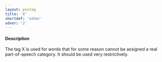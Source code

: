 ```yaml
---
layout: postag
title: 'X'
shortdef: 'other'
udver: '2'
---
```


#### Description

The tag X is used for words that for some reason cannot be assigned a real part-of-speech category.  It should be used very restrictively.


<!-- Interlanguage links updated Po 6. listopadu 2023, 21:41:32 CET -->
